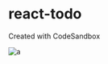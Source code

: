 # react-todo
Created with CodeSandbox

![a](https://user-images.githubusercontent.com/64738234/126092624-429dca49-f3c6-4765-9f86-4c58b9a9eb81.png)
